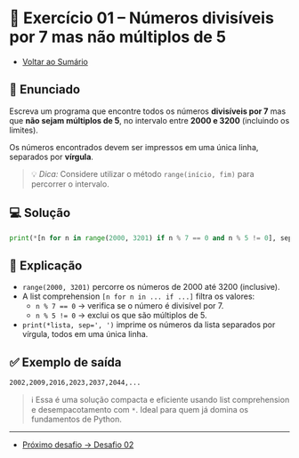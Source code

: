 # 🐍 Exercício 01 – Números divisíveis por 7 mas não múltiplos de 5

- [Voltar ao Sumário](../SUMARIO.md)  

## 🧩 Enunciado

Escreva um programa que encontre todos os números **divisíveis por 7** mas que **não sejam múltiplos de 5**, no intervalo entre **2000 e 3200** (incluindo os limites).

Os números encontrados devem ser impressos em uma única linha, separados por **vírgula**.

> 💡 *Dica:* Considere utilizar o método `range(início, fim)` para percorrer o intervalo.

## 💻 Solução

```python
print(*[n for n in range(2000, 3201) if n % 7 == 0 and n % 5 != 0], sep=', ')
```

## 🧠 Explicação

- `range(2000, 3201)` percorre os números de 2000 até 3200 (inclusive).
- A list comprehension `[n for n in ... if ...]` filtra os valores:
  - `n % 7 == 0` → verifica se o número é divisível por 7.
  - `n % 5 != 0` → exclui os que são múltiplos de 5.
- `print(*lista, sep=', ')` imprime os números da lista separados por vírgula, todos em uma única linha.

## ✅ Exemplo de saída

```
2002,2009,2016,2023,2037,2044,...
```

> ℹ️ Essa é uma solução compacta e eficiente usando list comprehension e desempacotamento com `*`. Ideal para quem já domina os fundamentos de Python.

---

- [Próximo desafio → Desafio 02](./desafio_02.md)